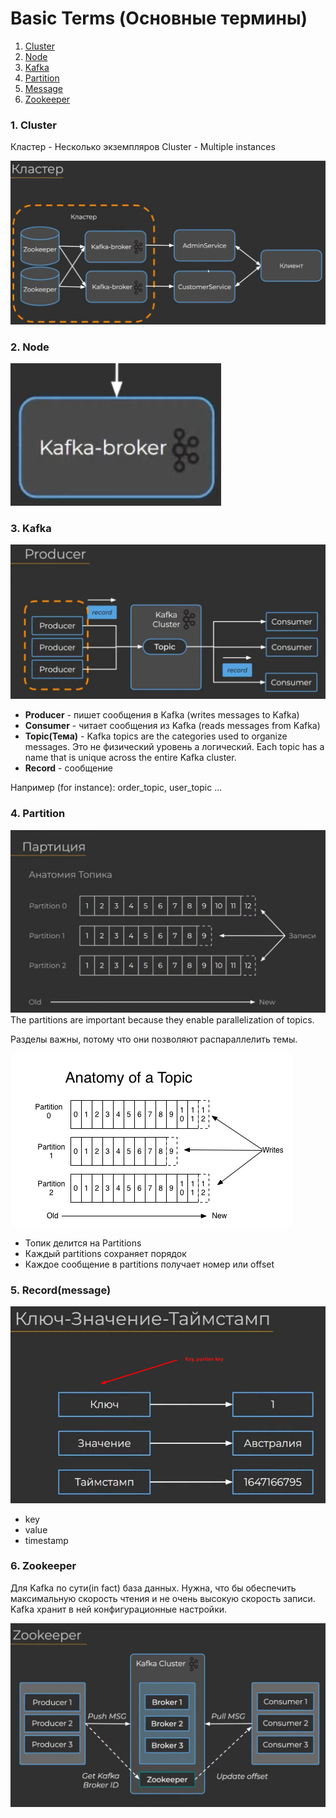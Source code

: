 # Basic Terms (Основные термины)

1. [Cluster](#1-cluster)
2. [Node](#2-node)
3. [Kafka](#3-kafka)
4. [Partition](#4-partition)
5. [Message](#5-record--message-)
6. [Zookeeper](#6-zookeeper)

### 1. Cluster
Кластер - Несколько экземпляров
Cluster - Multiple instances

![Cluster_1.png](img%2FCluster_1.png)

### 2. Node

![Node_1.png](img%2FNode_1.png)

### 3. Kafka
![Kafka.png](img%2FKafka.png)

- **Producer** - пишет сообщения в Kafka (writes messages to Kafka)
- **Consumer** - читает сообщения из Kafka (reads messages from Kafka)
- **Topic(Тема)** - Kafka topics are the categories used to organize messages. Это не физический уровень а логический.
Each topic has a name that is unique across the entire Kafka cluster.
- **Record** - сообщение

Например (for instance): order_topic, user_topic ...

### 4. Partition

![Partitions.png](img%2FPartitions.png)
The partitions are important because they enable parallelization of topics.

Разделы важны, потому что они позволяют распараллелить темы.

![anatomu_of_topics.png](img%2Fanatomu_of_topics.png)

- Топик делится на Partitions
- Каждый partitions сохраняет порядок
- Каждое сообщение в partitions получает номер или offset

### 5. Record(message)
![Record.png](img%2FRecord.png)
- key
- value
- timestamp

### 6. Zookeeper
Для Kafka по сути(in fact) база данных. 
Нужна, что бы обеспечить максимальную скорость чтения и не очень высокую скорость записи.
Kafka хранит в ней конфигурационные настройки.

![Zookeeper.png](img%2FZookeeper.png)
